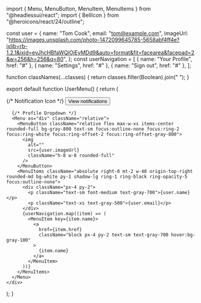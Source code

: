 import { Menu, MenuButton, MenuItem, MenuItems } from "@headlessui/react";
import { BellIcon } from "@heroicons/react/24/outline";

const user = {
  name: "Tom Cook",
  email: "tom@example.com",
  imageUrl:
    "https://images.unsplash.com/photo-1472099645785-5658abf4ff4e?ixlib=rb-1.2.1&ixid=eyJhcHBfaWQiOjEyMDd9&auto=format&fit=facearea&facepad=2&w=256&h=256&q=80",
};
const userNavigation = [
  { name: "Your Profile", href: "#" },
  { name: "Settings", href: "#" },
  { name: "Sign out", href: "#" },
];

function classNames(...classes) {
  return classes.filter(Boolean).join(" ");
}

export default function UserMenu() {
  return (
    <div className="flex items-center space-x-4">
      {/* Notification Icon */}
      <button
        type="button"
        className="relative rounded-full bg-gray-800 p-1 text-gray-400 hover:text-white focus:outline-none focus:ring-2 focus:ring-white focus:ring-offset-2 focus:ring-offset-gray-800"
      >
        <span className="sr-only">View notifications</span>
        <BellIcon aria-hidden="true" className="h-6 w-6" />
      </button>

      {/* Profile Dropdown */}
      <Menu as="div" className="relative">
        <MenuButton className="relative flex max-w-xs items-center rounded-full bg-gray-800 text-sm focus:outline-none focus:ring-2 focus:ring-white focus:ring-offset-2 focus:ring-offset-gray-800">
          <img
            alt=""
            src={user.imageUrl}
            className="h-8 w-8 rounded-full"
          />
        </MenuButton>
        <MenuItems className="absolute right-0 mt-2 w-48 origin-top-right rounded-md bg-white py-1 shadow-lg ring-1 ring-black ring-opacity-5 focus:outline-none">
          <div className="px-4 py-2">
            <p className="text-sm font-medium text-gray-700">{user.name}</p>
            <p className="text-xs text-gray-500">{user.email}</p>
          </div>
          {userNavigation.map((item) => (
            <MenuItem key={item.name}>
              <a
                href={item.href}
                className="block px-4 py-2 text-sm text-gray-700 hover:bg-gray-100"
              >
                {item.name}
              </a>
            </MenuItem>
          ))}
        </MenuItems>
      </Menu>
    </div>
  );
}
